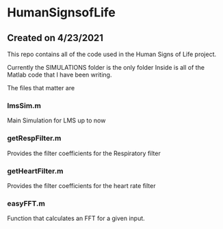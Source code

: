 # HumanSignsofLife
## Created on 4/23/2021


This repo contains all of the code used in the Human Signs of Life project.

Currently the SIMULATIONS folder is the only folder
Inside is all of the Matlab code that I have been writing. 

The files that matter are 

### lmsSim.m
  Main Simulation for LMS up to now
### getRespFilter.m
  Provides the filter coefficients for the Respiratory filter
### getHeartFilter.m
  Provides the filter coefficients for the heart rate filter
### easyFFT.m
  Function that calculates an FFT for a given input. 
